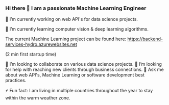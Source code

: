 ### Hi there 👋 I am a passionate Machine Learning Engineer


🔭 I’m currently working on web API's for data science projects.

🌱 I’m currently learning computer vision & deep learning algorithms.

The current Machine Learning project can be found here: https://backend-services-hydro.azurewebsites.net


(2 min first startup time)


👯 I’m looking to collaborate on various data science projects.
🤔 I’m looking for help with reaching new clients through business connections. 
💬 Ask me about web API's, Machine Learning or software development best practices. 

⚡ Fun fact: I am living in multiple countries throughout the year to stay within the warm weather zone. 
